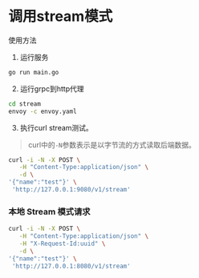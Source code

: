 # 调用stream模式

使用方法

1. 运行服务

```bash
go run main.go
```

2. 运行grpc到http代理

```bash
cd stream
envoy -c envoy.yaml
```

3. 执行curl stream测试。

> curl中的`-N`参数表示是以字节流的方式读取后端数据。

```bash
curl -i -N -X POST \
   -H "Content-Type:application/json" \
   -d \
'{"name":"test"}' \
 'http://127.0.0.1:9080/v1/stream'
```

### 本地 Stream 模式请求

```bash
curl -i -N -X POST \
   -H "Content-Type:application/json" \
   -H "X-Request-Id:uuid" \
   -d \
'{"name":"test"}' \
 'http://127.0.0.1:8080/v1/stream'
```